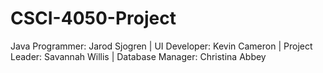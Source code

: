 # CSCI-4050-Project
Java Programmer: Jarod Sjogren | 
UI Developer: Kevin Cameron | 
Project Leader: Savannah Willis | 
Database Manager: Christina Abbey
